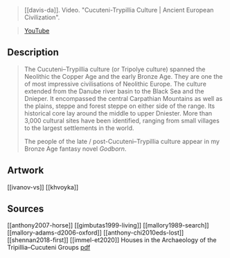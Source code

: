 > [[davis-da]]. Video. "Cucuteni-Trypillia Culture | Ancient European Civilization". 

> [YouTube](https://youtu.be/Bk2Qbf1YQbI)

## Description
> The Cucuteni–Trypillia culture (or Tripolye culture) spanned the Neolithic the Copper Age and the early Bronze Age. They are one the of most impressive civilisations of Neolithic Europe. The culture extended from the Danube river basin to the Black Sea and the Dnieper. It encompassed the central Carpathian Mountains as well as the plains, steppe and forest steppe on either side of the range. Its historical core lay around the middle to upper Dniester. More than 3,000 cultural sites have been identified, ranging from small villages to the largest settlements in the world. 
> 
> The people of the late / post-Cucuteni–Trypillia culture appear in my Bronze Age fantasy novel *Godborn*.

## Artwork
[[ivanov-vs]]
[[khvoyka]]

## Sources
[[anthony2007-horse]]
[[gimbutas1999-living]]
[[mallory1989-search]]
[[mallory-adams-d2006-oxford]]
[[anthony-chi2010eds-lost]]
[[shennan2018-first]]
[[immel-et2020]]
Houses in the Archaeology of the Tripillia–Cucuteni Groups [pdf](https://www.youtube.com/redirect?event=video_description&redir_token=QUFFLUhqbE5MMXF2Zmk3OUdOcElGZ2lVd01yWUFHUUNrUXxBQ3Jtc0tscXdzb3JYN2xsSUJsTVF5cHNsYzVGZnpmQWxOdC1OUFh1Y0pHNXBkNFJyRU41MFMwa1ZMb3Bla2NtU2toUFpNcFFrSjA0aVNxX1B1NndiSUZFTEhFaHhtRGs5dTItRTJ1U01xdHM2U1ZlLU9xSXBSSQ&q=https%3A%2F%2Fcore.ac.uk%2Fdownload%2Fpdf%2F322373084.pdf)